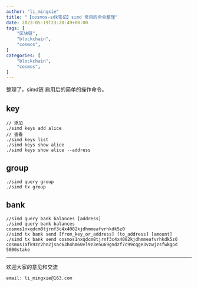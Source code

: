 ```yaml
---
author: "li_mingxie"
title: "【cosmos-sdk笔记】simd 常用的命令整理"
date: 2023-05-19T23:28:49+08:00
tags: [
    "区块链",
    "blockchain",
    "cosmos",
]
categories: [
    "blockchain",
    "cosmos",
]
---
```


整理了，simd链 启用后的简单的操作命令。

<!--more-->  

## key

```shell
// 添加
./simd keys add alice
// 查看
./simd keys list
./simd keys show alice 
./simd keys show alice --address
```

## group

```
./simd query group
./simd tx group
```

## bank

```shell
//simd query bank balances [address]
./simd query bank balances cosmos1nxqdcm8tjrnf3c4x4082kjdhmmeafvrhkdk5z0
//simd tx bank send [from_key_or_address] [to_address] [amount]
./simd tx bank send cosmos1nxqdcm8tjrnf3c4x4082kjdhmmeafvrhkdk5z0 cosmos1afk9zr2hn2jsac63h4hm60vl9z3e5u69gndzf7c99cqge3vzwjzsfwkgpd  5000stake
```

----------------------------------------------
欢迎大家的意见和交流

`email: li_mingxie@163.com`
